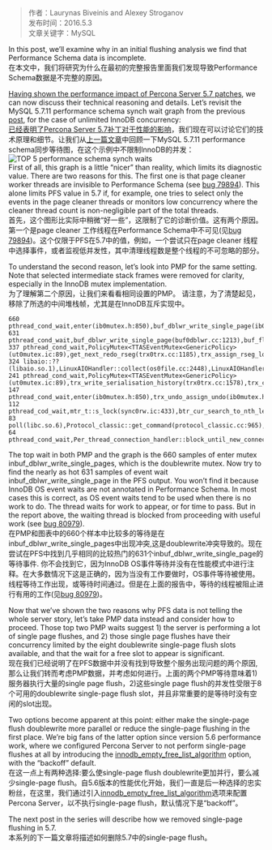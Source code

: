 >作者：Laurynas Biveinis and Alexey Stroganov  
>发布时间：2016.5.3  
>文章关键字：MySQL
 
In this post, we’ll examine why in an initial flushing analysis we find that Performance Schema data is incomplete.  
在本文中，我们将研究为什么在最初的完整报告里面我们发现导致Performance Schema数据是不完整的原因。

[Having shown the performance impact of Percona Server 5.7 patches](https://www.percona.com/blog/2016/03/17/percona-server-5-7-performance-improvements/), we can now discuss their technical reasoning and details. Let’s revisit the MySQL 5.7.11 performance schema synch wait graph from the previous [post](https://www.percona.com/blog/2016/03/17/percona-server-5-7-performance-improvements/), for the case of unlimited InnoDB concurrency:  
[已经表明了Percona Server 5.7补丁对于性能的影响](https://www.percona.com/blog/2016/03/17/percona-server-5-7-performance-improvements/)，我们现在可以讨论它们的技术原理和细节。让我们从[上一篇文章](https://www.percona.com/blog/2016/03/17/percona-server-5-7-performance-improvements/)中回顾一下MySQL 5.7.11 performance schema同步等待图，在这个示例中不限制InnoDB的并发：
![TOP 5 performance schema synch waits](https://www.percona.com/blog/wp-content/uploads/2016/03/5711.blog_.n6.v1.png)  
First of all, this graph is a little “nicer” than reality, which limits its diagnostic value. There are two reasons for this. The first one is that page cleaner worker threads are invisible to Performance Schema (see [bug 79894](http://bugs.mysql.com/bug.php?id=79894)). This alone limits PFS value in 5.7 if, for example, one tries to select only the events in the page cleaner threads or monitors low concurrency where the cleaner thread count is non-negligible part of the total threads.  
首先，这个图形比实际中稍微“好一些”，这限制了它的诊断价值。这有两个原因。第一个是page cleaner 工作线程在Performance Schema中不可见(见[bug 79894](http://bugs.mysql.com/bug.php?id=79894))。这个仅限于PFS在5.7中的值，例如，一个尝试只在page cleaner 线程中选择事件，或者监视低并发性，其中清理线程数是整个线程的不可忽略的部分。

To understand the second reason, let’s look into PMP for the same setting. Note that selected intermediate stack frames were removed for clarity, especially in the InnoDB mutex implementation.  
为了理解第二个原因，让我们来看看相同设置的PMP。 请注意，为了清楚起见，移除了所选的中间堆栈帧，尤其是在InnoDB互斥实现中。
```
660 pthread_cond_wait,enter(ib0mutex.h:850),buf_dblwr_write_single_page(ib0mutex.h:850),buf_flush_write_block_low(buf0flu.cc:1096),buf_flush_page(buf0flu.cc:1096),buf_flush_single_page_from_LRU(buf0flu.cc:2217),buf_LRU_get_free_block(buf0lru.cc:1401),...
631 pthread_cond_wait,buf_dblwr_write_single_page(buf0dblwr.cc:1213),buf_flush_write_block_low(buf0flu.cc:1096),buf_flush_page(buf0flu.cc:1096),buf_flush_single_page_from_LRU(buf0flu.cc:2217),buf_LRU_get_free_block(buf0lru.cc:1401),...
337 pthread_cond_wait,PolicyMutex<TTASEventMutex<GenericPolicy>(ut0mutex.ic:89),get_next_redo_rseg(trx0trx.cc:1185),trx_assign_rseg_low(trx0trx.cc:1278),trx_set_rw_mode(trx0trx.cc:1278),lock_table(lock0lock.cc:4076),...
324 libaio::??(libaio.so.1),LinuxAIOHandler::collect(os0file.cc:2448),LinuxAIOHandler::poll(os0file.cc:2594),...
241 pthread_cond_wait,PolicyMutex<TTASEventMutex<GenericPolicy>(ut0mutex.ic:89),trx_write_serialisation_history(trx0trx.cc:1578),trx_commit_low(trx0trx.cc:2135),...
147 pthread_cond_wait,enter(ib0mutex.h:850),trx_undo_assign_undo(ib0mutex.h:850),trx_undo_report_row_operation(trx0rec.cc:1918),...
112 pthread_cod_wait,mtr_t::s_lock(sync0rw.ic:433),btr_cur_search_to_nth_level(btr0cur.cc:1008),...
83 poll(libc.so.6),Protocol_classic::get_command(protocol_classic.cc:965),do_command(sql_parse.cc:935),handle_connection(connection_handler_per_thread.cc:301),...
64 pthread_cond_wait,Per_thread_connection_handler::block_until_new_connection(thr_cond.h:136),...
```
The top wait in both PMP and the graph is the 660 samples of enter mutex inbuf_dblwr_write_single_pages, which is the doublewrite mutex. Now try to find the nearly as hot 631 samples of event wait inbuf_dblwr_write_single_page in the PFS output. You won’t find it because InnoDB OS event waits are not annotated in Performance Schema. In most cases this is correct, as OS event waits tend to be used when there is no work to do. The thread waits for work to appear, or for time to pass. But in the report above, the waiting thread is blocked from proceeding with useful work (see [bug 80979](http://bugs.mysql.com/bug.php?id=80979)).  
在PMP和图表中的660个样本中比较多的等待是在inbuf_dblwr_write_single_pages中出现冲突,这是doublewrite冲突导致的。现在尝试在PFS中找到几乎相同的比较热门的631个inbuf_dblwr_write_single_page的等待事件. 你不会找到它，因为InnoDB OS事件等待并没有在性能模式中进行注释。在大多数情况下这是正确的，因为当没有工作要做时，OS事件等待被使用。线程等待工作出现，或等待时间通过。但是在上面的报告中，等待的线程被阻止进行有用的工作(见[bug 80979](http://bugs.mysql.com/bug.php?id=80979))。

Now that we’ve shown the two reasons why PFS data is not telling the whole server story, let’s take PMP data instead and consider how to proceed. Those top two PMP waits suggest 1) the server is performing a lot of single page flushes, and 2) those single page flushes have their concurrency limited by the eight doublewrite single-page flush slots available, and that the wait for a free slot to appear is significant.  
现在我们已经说明了在PFS数据中并没有找到导致整个服务出现问题的两个原因,那么让我们转而考虑PMP数据，并考虑如何进行。上面的两个PMP等待意味着1)服务器执行大量的single page flush，2)这些single page flush的并发性受限于8个可用的doublewrite single-page flush slot，并且非常重要的是等待时没有空闲的slot出现。

Two options become apparent at this point: either make the single-page flush doublewrite more parallel or reduce the single-page flushing in the first place. We’re big fans of the latter option since version 5.6 performance work, where we configured Percona Server to not perform single-page flushes at all by introducing the [innodb_empty_free_list_algorithm](https://www.percona.com/doc/percona-server/5.6/performance/xtradb_performance_improvements_for_io-bound_highly-concurrent_workloads.html) option, with the “backoff” default.  
在这一点上有两种选择:要么使single-page flush doublewrite更加并行，要么减少single-page flush。自5.6版本的性能优化开始，我们一直是后一种选择的忠实粉丝，在这里，我们通过引入[innodb_empty_free_list_algorithm](https://www.percona.com/doc/percona-server/5.6/performance/xtradb_performance_improvements_for_io-bound_highly-concurrent_workloads.html)选项来配置Percona Server，以不执行single-page flush，默认情况下是“backoff”。

The next post in the series will describe how we removed single-page flushing in 5.7.  
本系列的下一篇文章将描述如何删除5.7中的single-page flush。


 
     
